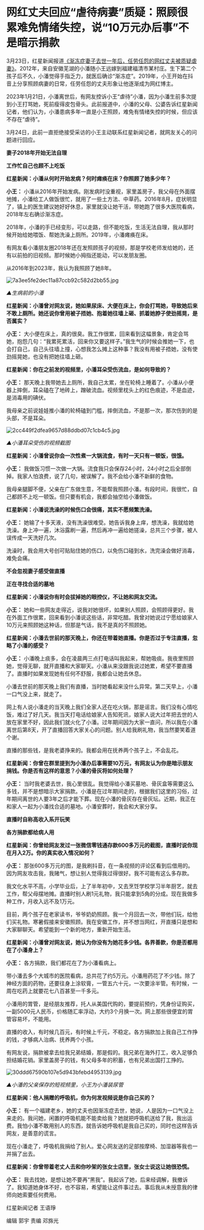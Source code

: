 # 网红丈夫回应“虐待病妻”质疑：照顾很累难免情绪失控，说“10万元办后事”不是暗示捐款

3月23日，红星新闻报道[《渐冻症妻子去世一年后，任劳任怨的网红丈夫被质疑虐妻》](https://news.qq.com/rain/a/20240323A0891S00)。2012年，来自安徽芜湖的小潘随小王远嫁到福建福清市某村庄。生下第二个孩子后不久，小潘觉得手指乏力，就医后确诊“渐冻症”。2019年，小王开始在抖音上分享照顾病妻的日常，任劳任怨的丈夫形象让他逐渐成为网红博主。

2023年1月21日，小潘离世后，有网友控诉小王“虐待”小潘，因为小潘生前多次提到小王打骂她，死前瘦得皮包骨头。此前报道中，小潘的父母、公婆告诉红星新闻记者，他们认为，小潘患病多年一直是小王照顾，难免有情绪失控的时候，但应该不存在“虐待”。

3月24日，此前一直拒绝接受采访的小王主动联系红星新闻记者，就网友关心的问题进行回应。

**妻子2018年开始无法自理**

**工作忙自己也顾不上吃饭**

**红星新闻：小潘从何时开始发病？何时瘫痪在床？你照顾了她多少年？**

**小王：**
小潘从2016年开始发病。刚发病时没重视，家里盖房子，我父母在外面摆地摊，小潘给工人做饭很忙，就用了一些土方法、中草药。2016年8月，症状明显了，镇上的医生建议她好好休息，家里就没让她干活，带她跑了很多大医院看病，2018年左右确诊渐冻症。

2018年，小潘的手已经变形，可以走路，但不能吃饭，生活无法自理，我从那时候开始给她喂饭、帮她洗澡上厕所。2019年，小潘瘫痪在床。

有网友看小潘朋友圈2018年还在发照顾孩子的视频，那是学校老师发给她的，还有以前拍的旧视频。那时候她小拇指还能动，可以发朋友圈。

从2016年到2023年，我认为我照顾了她8年。

![7a3ee5fe2dec11a87ccb92c582d2bb55.jpg](https://raw.githubusercontent.com/qqhsx/qqnews_image/main/2024/03/24/网红丈夫回应“虐待病妻”质疑：照顾很累难免情绪失控，说“10万元办后事”不是暗示捐款/7a3ee5fe2dec11a87ccb92c582d2bb55.jpg)

 _▲生病前的小潘_

**红星新闻：小潘曾对网友说，她如果尿床、大便在床上，你会打骂她，导致她后来不敢上厕所。她还说你曾用被子捂她、抱着她往墙上砸、抓着她脖子使劲摇晃，是否属实？**

**小王：**
大小便在床上，真的很臭。我工作很累，回来看到这幅景象，肯定会骂她，抱怨几句：“我累死累活，回来你又要这样子。”我生气的时候会推她一下，也会打自己，自己头往墙上撞，心想我怎么摊上这种事？我没有用被子捂她，没有使劲摇晃她，也没有把她往墙上砸。

**红星新闻：你在之前发的视频里，小潘耳朵受伤流血，是如何导致的？**

**小王：**
那天晚上我带她去上厕所，我自己太累，坐在轮椅上睡着了。小潘从小便器上摔倒，耳朵磕在了地砖上，蹭破流血。视频里枕头上的红色痕迹，不是血迹，是消毒用的碘伏。

我母亲之前说娃娃推小潘的轮椅磕到门槛，摔倒流血，不是那一次，那次伤到的是头部，不是耳朵。

![2cc449f2dfea9657d88ddbd07c1cb4c5.jpg](https://raw.githubusercontent.com/qqhsx/qqnews_image/main/2024/03/24/网红丈夫回应“虐待病妻”质疑：照顾很累难免情绪失控，说“10万元办后事”不是暗示捐款/2cc449f2dfea9657d88ddbd07c1cb4c5.jpg)

 _▲小潘耳朵受伤的视频截图_

**红星新闻：小潘曾说你会一次性煮一大锅流食，有时一天只有一顿饭，很饿。**

**小王：** 我做饭习惯一次做一大锅。流食我只会保存24小时，24小时之后全部倒掉。我家人怕浪费，说了几句，被误解了。我不会给小潘不新鲜的食物。

我母亲腿脚不便，父亲在广东做生意，不能帮我照顾小潘。有段时间，我很忙，自己都顾不上吃一顿饭。但只要有机会，我都会抽空给小潘做饭。

**红星新闻：小潘说洗澡的时候伤口会很痛，其实不愿频繁洗澡。**

**小王：**
她输了十多天液，没有洗澡很难受。她告诉我身上痒，想洗澡，我就给她洗澡。身上冲一遍，沐浴露刷一遍，然后再冲一遍给她搓澡，总共三个步骤，被人误传成一天洗好几次。

洗澡时，我会用大号创可贴贴住她的伤口，以免伤口碰到水，洗完澡会做好消毒，难免会痛。

**不会忽视妻子感受做直播**

**正在寻找合适的墓地**

**红星新闻：小潘说你有时会拔掉她的眼控仪，不让她和网友交流。**

**小王：**
她和一些网友走得近，说我对她很坏，如果别人照顾，会照顾得更好。我在外面工作很累，回来看到小潘说这些话，非常吃醋。我曾对她说过宁愿给娘家人10万元来照顾她这种话，但那是气话，我不是真的不照顾她。

**红星新闻：小潘去世前的那天晚上，你还在带着她直播。你是否过于专注直播，忽略了小潘的感受？**

**小王：**
小潘晚上痰多，会在凌晨两三点打电话叫我起来，帮她吸痰。我夜里照顾她，觉得无聊，就开直播和大家聊天。小潘从来没跟我说过她累，希望不要直播了。直播时如果发现她有任何不舒服，我都会让她去休息。

小潘去世前的那天晚上我们有直播，当时她看起来没什么异常。第二天早上，小潘一口气没上来，就走了。

网上有人说小潘走的当天晚上我们全家人还在吃火锅，那是谣言。我们没有心情吃饭，难过了好几天。我当天打电话给娘家人告知死讯，娘家人说大过年把去世的人放在家里不好，因此我们就火化了小潘。过年期间因为大家一直问，所以我在小潘离世后第8天，开了直播回答大家关心的问题。别人给我刷礼物，我当然要笑着道个谢。

直播的那些钱，是我老婆挣来的。我都会用在抚养两个孩子上，不会乱花。

**红星新闻：你曾在群里提到为小潘办后事需要10万元，有网友认为你是暗示朋友捐钱。你是否有这样的意思？小潘的骨灰将如何处理？**

**小王：**
当时我老婆去世，我心里很乱。我觉得给小潘买墓地、骨灰盒等需要这么多钱，并不是想暗示大家捐款。小潘是在过年期间走的，根据我们这里的习俗，过年期间离世的人要3年之后才能下葬。现在小潘的骨灰存在骨灰坛。近期，我正在和家人一起为小潘找合适的墓地。小潘安葬时，我会和大家分享。

**直播时自称高收入系开玩笑**

**各方捐款都给病人用**

**红星新闻：你曾给网友发过一张微信零钱通存款600多万元的截图，直播时说你现在月入2万。你的真实收入情况如何？**

**小王：** 那张600多万元的图，是我刷抖音，在一条视频的评论区看到后借用的。因为网友攻击我，我赌气，想让别人觉得我过得很好。我不可能有这么多存款。

我文化水平不高，小学毕业后，上了半年初中，又去烹饪学校学习半年厨艺，就去工作，帮父母摆地摊。直播时别人刷1元礼物，我只能拿到5角的分成。现在我做多种工作，月收入远不及1万元。

目前，两个孩子在老家读书，爷爷奶奶照顾。我一个月回去一次，带他们玩，给他们买礼物。寒暑假接来安徽照顾。我在安徽工作，并不想当网红，开直播只是想和大家聊聊天。希望能到一个新的地方，重新开始生活。

**红星新闻：小潘曾对网友说，她认为你没有为她花多少钱。各界善款，你是否都用在了小潘身上？**

**小王：** 各方捐款，我们都花在了为小潘看病上。

带小潘去多个大城市的医院看病，总共花了约5万元。小潘用药花了不少钱。除了神经方面的药物，还要往身上涂软膏，一管五六十元，一次要涂半管。有时候，一周在吃药上就要花七八百甚至一千多元。

小潘用的胃管，是经朋友推荐，托人从美国代购的，要提前预约，凭身份证购买，一副5000元人民币，价格随汇率浮动，大约3个月换一次。网上那些很便宜的胃管容易坏，不能用。

直播的收入，有时候几百元，有时候上千元，不稳定。各方捐款加上我自己工作挣的钱，才够病人治病、抚养两个小孩。

有网友说，捐款被拿去给我兄弟结婚，那是假的。我兄弟在海外打工，收入足够负担结婚花销。家里盖房子的钱，有父母多年的积蓄，也有兄弟出国打工挣的。

![30ddd67590b107e5d943bfebd4953139.jpg](https://raw.githubusercontent.com/qqhsx/qqnews_image/main/2024/03/24/网红丈夫回应“虐待病妻”质疑：照顾很累难免情绪失控，说“10万元办后事”不是暗示捐款/30ddd67590b107e5d943bfebd4953139.jpg)

_▲小潘的父亲保存的短视频里，小王为小潘装尿管_

**红星新闻：他人捐赠的呼吸机，你为何发视频说是你自己买的？**

**小王：**
有一个福建老乡，她的丈夫也因渐冻症去世，她说，人是因为一口气没上来走的。我问她，闲置的呼吸机能不能卖给我？她就把呼吸机送给了我，我出运费。我怕小潘不敢用别人的东西，就告诉她呼吸机是我自己买的，同时也这样告诉网友，是善意的谎言。

现在小潘走了，呼吸机我捐给了别人。爱心网友送的足部按摩椅、加湿器等我也一并捐了出去。

**红星新闻：你曾带着老丈人去和你吵架的张女士店里，张女士说这让她很恐慌。**

**小王：**
我去找她，是想让她不要再“黑我”。我起诉了她，后来经调解，我撤诉了。我知道她身体不好，也不容易，希望能让这件事过去。事后我从未授意我的律师向她索要任何费用。

红星新闻记者 王语琤

编辑 郭宇 责编 邓旆光

